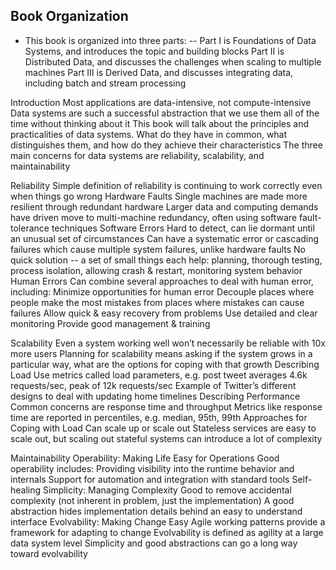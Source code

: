 ## Book Organization
- This book is organized into three parts:
-- Part I is Foundations of Data Systems, and introduces the topic and building blocks
Part II is Distributed Data, and discusses the challenges when scaling to multiple machines
Part III is Derived Data, and discusses integrating data, including batch and stream processing


Introduction
Most applications are data-intensive, not compute-intensive
Data systems are such a successful abstraction that we use them all of the time without thinking about it
This book will talk about the principles and practicalities of data systems.  What do they have in common, what distinguishes them, and how do they achieve their characteristics
The three main concerns for data systems are reliability, scalability, and maintainability

Reliability
Simple definition of reliability is continuing to work correctly even when things go wrong
Hardware Faults
Single machines are made more resilient through redundant hardware
Larger data and computing demands have driven move to multi-machine redundancy, often using software fault-tolerance techniques
Software Errors
Hard to detect, can lie dormant until an unusual set of circumstances
Can have a systematic error or cascading failures which cause multiple system failures, unlike hardware faults
No quick solution -- a set of small things each help:  planning, thorough testing, process isolation, allowing crash & restart, monitoring system behavior
Human Errors
Can combine several approaches to deal with human error, including:
Minimize opportunities for human error
Decouple places where people make the most mistakes from places where mistakes can cause failures
Allow quick & easy recovery from problems
Use detailed and clear monitoring
Provide good management & training

Scalability
Even a system working well won’t necessarily be reliable with 10x more users
Planning for scalability means asking if the system grows in a particular way, what are the options for coping with that growth
Describing Load
Use metrics called load parameters, e.g. post tweet averages 4.6k requests/sec, peak of 12k requests/sec
Example of Twitter’s different designs to deal with updating home timelines
Describing Performance
Common concerns are response time and throughput
Metrics like response time are reported in percentiles, e.g. median, 95th, 99th
Approaches for Coping with Load
Can scale up or scale out
Stateless services are easy to scale out, but scaling out stateful systems can introduce a lot of complexity

Maintainability
Operability:  Making Life Easy for Operations
Good operability includes:
Providing visibility into the runtime behavior and internals
Support for automation and integration with standard tools
Self-healing
Simplicity:  Managing Complexity
Good to remove accidental complexity (not inherent in problem, just the implementation)
A good abstraction hides implementation details behind an easy to understand interface
Evolvability:  Making Change Easy
Agile working patterns provide a framework for adapting to change
Evolvability is defined as agility at a large data system level
Simplicity and good abstractions can go a long way toward evolvability
